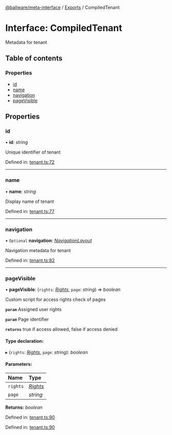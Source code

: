 [@ballware/meta-interface](../README.md) / [Exports](../modules.md) / CompiledTenant

# Interface: CompiledTenant

Metadata for tenant

## Table of contents

### Properties

- [id](compiledtenant.md#id)
- [name](compiledtenant.md#name)
- [navigation](compiledtenant.md#navigation)
- [pageVisible](compiledtenant.md#pagevisible)

## Properties

### id

• **id**: *string*

Unique identifier of tenant

Defined in: [tenant.ts:72](https://github.com/ballware/ballware-client/blob/c28ad0b/packages/meta-interface/src/tenant.ts#L72)

___

### name

• **name**: *string*

Display name of tenant

Defined in: [tenant.ts:77](https://github.com/ballware/ballware-client/blob/c28ad0b/packages/meta-interface/src/tenant.ts#L77)

___

### navigation

• `Optional` **navigation**: [*NavigationLayout*](navigationlayout.md)

Navigation metadata for tenant

Defined in: [tenant.ts:82](https://github.com/ballware/ballware-client/blob/c28ad0b/packages/meta-interface/src/tenant.ts#L82)

___

### pageVisible

• **pageVisible**: (`rights`: [*Rights*](rights.md), `page`: *string*) => *boolean*

Custom script for access rights check of pages

**`param`** Assigned user rights

**`param`** Page identifier

**`returns`** true if access allowed, false if access denied

#### Type declaration:

▸ (`rights`: [*Rights*](rights.md), `page`: *string*): *boolean*

#### Parameters:

Name | Type |
:------ | :------ |
`rights` | [*Rights*](rights.md) |
`page` | *string* |

**Returns:** *boolean*

Defined in: [tenant.ts:90](https://github.com/ballware/ballware-client/blob/c28ad0b/packages/meta-interface/src/tenant.ts#L90)

Defined in: [tenant.ts:90](https://github.com/ballware/ballware-client/blob/c28ad0b/packages/meta-interface/src/tenant.ts#L90)
